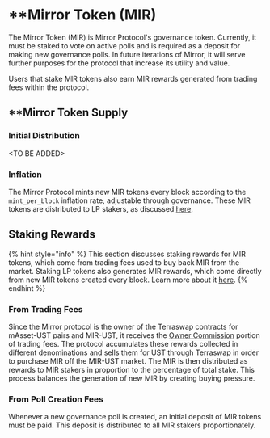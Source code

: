 # \*\*Mirror Token \(MIR\)

The Mirror Token \(MIR\) is Mirror Protocol's governance token. Currently, it must be staked to vote on active polls and is required as a deposit for making new governance polls. In future iterations of Mirror, it will serve further purposes for the protocol that increase its utility and value.

Users that stake MIR tokens also earn MIR rewards generated from trading fees within the protocol.

## **\*\*Mirror Token Supply**

### Initial Distribution

&lt;TO BE ADDED&gt;

### Inflation

The Mirror Protocol mints new MIR tokens every block according to the `mint_per_block` inflation rate, adjustable through governance. These MIR tokens are distributed to LP stakers, as discussed [here](lp-token.md#from-staking).

## Staking Rewards

{% hint style="info" %}
This section discusses staking rewards for MIR tokens, which come from trading fees used to buy back MIR from the market. Staking LP tokens also generates MIR rewards, which come directly from new MIR tokens created every block. Learn more about it [here](lp-token.md#from-staking).
{% endhint %}

### From Trading Fees

Since the Mirror protocol is the owner of the Terraswap contracts for mAsset-UST pairs and MIR-UST, it receives the [Owner Commission](terraswap.md#owner-commission) portion of trading fees. The protocol accumulates these rewards collected in different denominations and sells them for UST through Terraswap in order to purchase MIR off the MIR-UST market. The MIR is then distributed as rewards to MIR stakers in proportion to the percentage of total stake. This process balances the generation of new MIR by creating buying pressure.

### From Poll Creation Fees

Whenever a new governance poll is created, an initial deposit of MIR tokens must be paid. This deposit is distributed to all MIR stakers proportionately.

